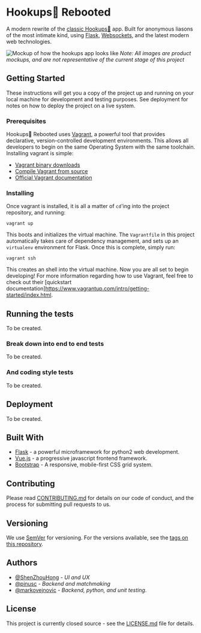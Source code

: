# Hookups💋 Rebooted

A modern rewrite of the [classic Hookups💋](https://github.com/UWCCSC/hookup-csc) app. Built for anonymous liasons of the most intimate kind, using [Flask](http://flask.pocoo.org/), [Websockets](www.websocket.org), and the latest modern web technologies.

![Mockup of how the hookups app looks like](https://i.imgur.com/Zqv18Yt.png)
*Note: All images are product mockups, and are not representative of the current stage of this project*

## Getting Started

These instructions will get you a copy of the project up and running on your local machine for development and testing purposes. See deployment for notes on how to deploy the project on a live system.

### Prerequisites

Hookups💋 Rebooted uses [Vagrant](https://www.vagrantup.com/), a powerful tool that provides declarative, version-controlled development environments. This allows all developers to begin on the same Operating System with the same toolchain. Installing vagrant is simple:

* [Vagrant binary downloads](https://www.vagrantup.com/)
* [Compile Vagrant from source](https://www.vagrantup.com/docs/installation/source.html)
* [Official Vagrant documentation](https://www.vagrantup.com/docs/)

### Installing

Once vagrant is installed, it is all a matter of `cd`'ing into the project repository, and running:


```
vagrant up
```

This boots and initializes the virtual machine. The `Vagrantfile` in this project automatically takes care of dependency management, and sets up an `virtualenv` environment for Flask. Once this is complete, simply run:

```
vagrant ssh
```

This creates an shell into the virtual machine. Now you are all set to begin developing! For more information regarding how to use Vagrant, feel free to check out their [quickstart documentation]https://www.vagrantup.com/intro/getting-started/index.html.

## Running the tests

To be created.

### Break down into end to end tests

To be created.

### And coding style tests

To be created.

## Deployment

To be created.

## Built With

* [Flask](http://flask.pocoo.org/) - a powerful microframework for python2 web development.
* [Vue.js](https://vuejs.org/) - a progressive javascript frontend framework.
* [Bootstrap](https://getbootstrap.com/) - A responsive, mobile-first CSS grid system.

## Contributing

Please read [CONTRIBUTING.md](https://gist.github.com/PurpleBooth/b24679402957c63ec426) for details on our code of conduct, and the process for submitting pull requests to us.

## Versioning

We use [SemVer](http://semver.org/) for versioning. For the versions available, see the [tags on this repository](https://github.com/your/project/tags).

## Authors

* [@ShenZhouHong](https://github.com/orgs/UWCCSC/people/ShenZhouHong) - *UI and UX*
* [@pinusc](https://github.com/orgs/UWCCSC/people/pinusc) - *Backend and matchmaking*
* [@markovejnovic](https://github.com/orgs/UWCCSC/people/markovejnovic) - *Backend, python, and unit testing*.

## License

This project is currently closed source - see the [LICENSE.md](LICENSE.md) file for details.
